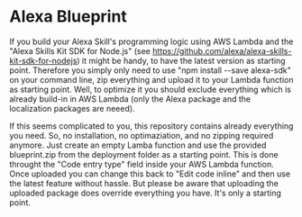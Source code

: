 # Alexa Blueprint
If you build your Alexa Skill's programming logic using AWS Lambda and the "Alexa Skills Kit SDK for Node.js" (see https://github.com/alexa/alexa-skills-kit-sdk-for-nodejs) it might be handy, to have the latest version as starting point. Therefore you simply only need to use "npm install --save alexa-sdk" on your command line, zip everything and upload it to your Lambda function as starting point. Well, to optimize it you should exclude everything which is already build-in in AWS Lambda (only the Alexa package and the localization packages are neeed).

If this seems complicated to you, this repository contains already everything you need. So, no installation, no optimaziation, and no zipping required anymore. Just create an empty Lamba function and use the provided blueprint.zip from the deployment folder as a starting point. This is done throught the "Code entry type" field inside your AWS Lambda function. Once uploaded you can change this back to "Edit code inline" and then use the latest feature without hassle. But please be aware that uploading the uploaded package does override everything you have. It's only a starting point.
